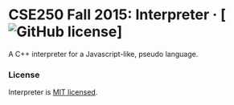 # CSE250 Fall 2015: Interpreter &middot; [![GitHub license](https://img.shields.io/badge/license-MIT-blue.svg)]

A C++ interpreter for a Javascript-like, pseudo language. 

### License
Interpreter is [MIT licensed](./LICENSE).
